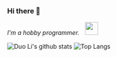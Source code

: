 ### Hi there 👋
<p><em>I'm a hobby programmer.　<img src="https://media.giphy.com/media/WUlplcMpOCEmTGBtBW/giphy.gif" width="30" /></em></p>

![Duo Li's github stats](https://github-readme-stats.vercel.app/api?username=naviocean&show_icons=true&theme=cobalt)
![Top Langs](https://github-readme-stats.vercel.app/api/top-langs/?username=naviocean&layout=compact&theme=cobalt)
<!--
**naviocean/naviocean** is a ✨ _special_ ✨ repository because its `README.md` (this file) appears on your GitHub profile.

Here are some ideas to get you started:

- 🔭 I’m currently working on ...
- 🌱 I’m currently learning ...
- 👯 I’m looking to collaborate on ...
- 🤔 I’m looking for help with ...
- 💬 Ask me about ...
- 📫 How to reach me: ...
- 😄 Pronouns: ...
- ⚡ Fun fact: ...
-->
